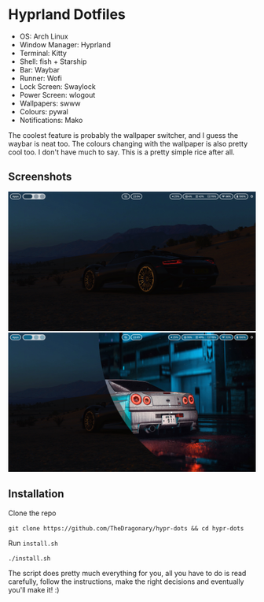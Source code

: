 # Hyprland Dotfiles

- OS: Arch Linux
- Window Manager: Hyprland
- Terminal: Kitty
- Shell: fish + Starship
- Bar: Waybar
- Runner: Wofi
- Lock Screen: Swaylock
- Power Screen: wlogout
- Wallpapers: swww
- Colours: pywal
- Notifications: Mako

The coolest feature is probably the wallpaper switcher, and I guess the waybar is neat too. The colours changing with the wallpaper is also pretty cool too. I don't have much to say. This is a pretty simple rice after all.

## Screenshots
![](https://github.com/TheDragonary/hypr-dots/blob/main/screenshots/screenshot.png)
![](https://github.com/TheDragonary/hypr-dots/blob/main/screenshots/screenshot2.png)

## Installation
Clone the repo
```
git clone https://github.com/TheDragonary/hypr-dots && cd hypr-dots
```
Run ```install.sh```
```
./install.sh
```
The script does pretty much everything for you, all you have to do is read carefully, follow the instructions, make the right decisions and eventually you'll make it! :)
